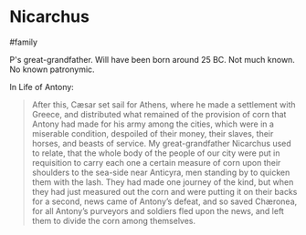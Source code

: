 #  Nicarchus

#family 

P's great-grandfather.  Will have been born around 25 BC.  Not much known.  No known patronymic.

In Life of Antony:

> After this, Cæsar set sail for Athens, where he made a settlement with Greece, and distributed what remained of the provision of corn that Antony had made for his army among the cities, which were in a miserable condition, despoiled of their money, their slaves, their horses, and beasts of service. My great-grandfather Nicarchus used to relate, that the whole body of the people of our city were put in requisition to carry each one a certain measure of corn upon their shoulders to the sea-side near Anticyra, men standing by to quicken them with the lash. They had made one journey of the kind, but when they had just measured out the corn and were putting it on their backs for a second, news came of Antony’s defeat, and so saved Chæronea, for all Antony’s purveyors and soldiers fled upon the news, and left them to divide the corn among themselves.